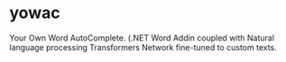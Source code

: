 # yowac
Your Own Word AutoComplete. (.NET Word Addin coupled with Natural language processing Transformers Network fine-tuned to custom texts.
